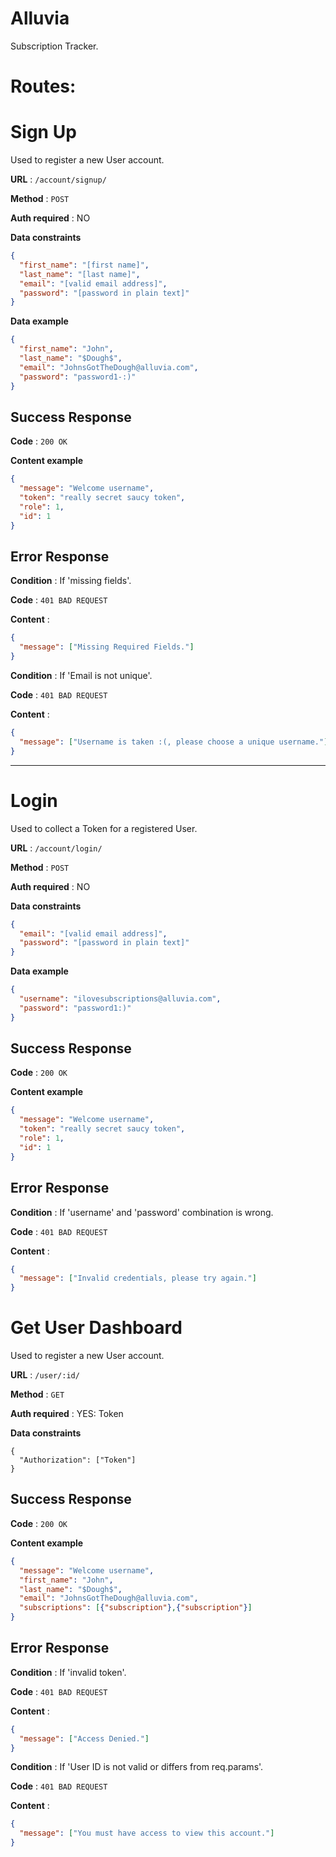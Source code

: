 # Alluvia

Subscription Tracker.

# Routes:

# Sign Up

Used to register a new User account.

**URL** : `/account/signup/`

**Method** : `POST`

**Auth required** : NO

**Data constraints**

```json
{
  "first_name": "[first name]",
  "last_name": "[last name]",
  "email": "[valid email address]",
  "password": "[password in plain text]"
}
```

**Data example**

```json
{
  "first_name": "John",
  "last_name": "$Dough$",
  "email": "JohnsGotTheDough@alluvia.com",
  "password": "password1-:)"
}
```

## Success Response

**Code** : `200 OK`

**Content example**

```json
{
  "message": "Welcome username",
  "token": "really secret saucy token",
  "role": 1,
  "id": 1
}
```

## Error Response

**Condition** : If 'missing fields'.

**Code** : `401 BAD REQUEST`

**Content** :

```json
{
  "message": ["Missing Required Fields."]
}
```

**Condition** : If 'Email is not unique'.

**Code** : `401 BAD REQUEST`

**Content** :

```json
{
  "message": ["Username is taken :(, please choose a unique username."]
}
```

---

# Login

Used to collect a Token for a registered User.

**URL** : `/account/login/`

**Method** : `POST`

**Auth required** : NO

**Data constraints**

```json
{
  "email": "[valid email address]",
  "password": "[password in plain text]"
}
```

**Data example**

```json
{
  "username": "ilovesubscriptions@alluvia.com",
  "password": "password1:)"
}
```

## Success Response

**Code** : `200 OK`

**Content example**

```json
{
  "message": "Welcome username",
  "token": "really secret saucy token",
  "role": 1,
  "id": 1
}
```

## Error Response

**Condition** : If 'username' and 'password' combination is wrong.

**Code** : `401 BAD REQUEST`

**Content** :

```json
{
  "message": ["Invalid credentials, please try again."]
}
```

# Get User Dashboard

Used to register a new User account.

**URL** : `/user/:id/`

**Method** : `GET`

**Auth required** : YES: Token

**Data constraints**

```REQ HEADERS
{
  "Authorization": ["Token"]
}
```

## Success Response

**Code** : `200 OK`

**Content example**

```json
{
  "message": "Welcome username",
  "first_name": "John",
  "last_name": "$Dough$",
  "email": "JohnsGotTheDough@alluvia.com",
  "subscriptions": [{"subscription"},{"subscription"}]
}
```

## Error Response

**Condition** : If 'invalid token'.

**Code** : `401 BAD REQUEST`

**Content** :

```json
{
  "message": ["Access Denied."]
}
```

**Condition** : If 'User ID is not valid or differs from req.params'.

**Code** : `401 BAD REQUEST`

**Content** :

```json
{
  "message": ["You must have access to view this account."]
}
```
